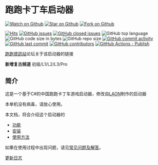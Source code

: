 # 跑跑卡丁车启动器

[![Watch on Github](https://img.shields.io/github/watchers/yanygm/Launcher_V2.svg?style=social)](https://github.com/yanygm/Launcher_V2/watchers)
[![Star on Github](https://img.shields.io/github/stars/yanygm/Launcher_V2.svg?style=social)](https://github.com/yanygm/Launcher_V2/stargazers)
[![Fork on Github](https://img.shields.io/github/forks/yanygm/Launcher_V2.svg?style=social)](https://github.com/yanygm/Launcher_V2/network/members)

[![Hits](https://hits.sh/github.com/yanygm/Launcher_V2.svg)](https://hits.sh/github.com/yanygm/Launcher_V2/)
[![GitHub issues](https://img.shields.io/github/issues/yanygm/Launcher_V2.svg)](https://github.com/yanygm/Launcher_V2/issues)
[![GitHub closed issues](https://img.shields.io/github/issues-closed/yanygm/Launcher_V2.svg)](https://github.com/yanygm/Launcher_V2/issues?q=is%3Aissue+is%3Aclosed)
![GitHub top language](https://img.shields.io/github/languages/top/yanygm/Launcher_V2.svg)
![GitHub code size in bytes](https://img.shields.io/github/languages/code-size/yanygm/Launcher_V2.svg)
![GitHub repo size](https://img.shields.io/github/repo-size/yanygm/Launcher_V2.svg)
[![GitHub commit activity](https://img.shields.io/github/commit-activity/m/yanygm/Launcher_V2.svg)](https://github.com/yanygm/Launcher_V2/commits/main)
[![GitHub last commit](https://img.shields.io/github/last-commit/yanygm/Launcher_V2.svg)](https://github.com/yanygm/Launcher_V2/commits/main)
[![GitHub contributors](https://img.shields.io/github/contributors/yanygm/Launcher_V2.svg)](https://github.com/yanygm/Launcher_V2/graphs/contributors)
[![GitHub Actions - Publish](https://img.shields.io/github/actions/workflow/status/yanygm/Launcher_V2/Publish.yml?branch=main)](https://github.com/yanygm/Launcher_V2/actions/workflows/Publish.yml)

[跑跑資訊站](https://kartinfo.me/thread-9369-1-1.html)论坛关于该启动器的链接

**新增复古频道** 初级/L1/L2/L3/Pro

## 简介

这是一个基于C#的中国跑跑卡丁车游戏启动器，修改自[LAON](https://github.com/MyPuppy)制作的启动器

本单机没有病毒，请放心使用。

本文档，将会介绍这个启动器的

- [功能](./feature.md)
- [安装](./installation.md)
- [使用方法](./how-to-use.md)

如果在使用过程中出现问题，请见[常见问题及解答](./FAQ.md)。

[更新日志](./changelog.md)
